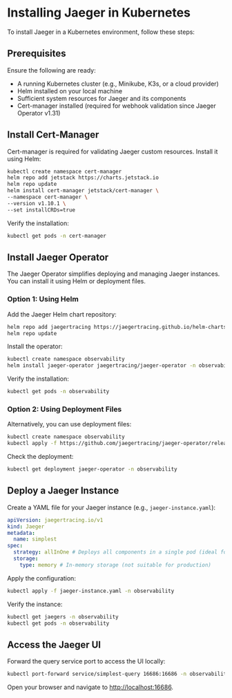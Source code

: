 # Installing Jaeger in Kubernetes

To install Jaeger in a Kubernetes environment, follow these steps:

## Prerequisites

Ensure the following are ready:
- A running Kubernetes cluster (e.g., Minikube, K3s, or a cloud provider)
- Helm installed on your local machine
- Sufficient system resources for Jaeger and its components
- Cert-manager installed (required for webhook validation since Jaeger Operator v1.31)

## Install Cert-Manager

Cert-manager is required for validating Jaeger custom resources. Install it using Helm:

```bash
kubectl create namespace cert-manager
helm repo add jetstack https://charts.jetstack.io
helm repo update
helm install cert-manager jetstack/cert-manager \
--namespace cert-manager \
--version v1.10.1 \
--set installCRDs=true
```

Verify the installation:

```bash
kubectl get pods -n cert-manager
```

## Install Jaeger Operator

The Jaeger Operator simplifies deploying and managing Jaeger instances. You can install it using Helm or deployment files.

### Option 1: Using Helm

Add the Jaeger Helm chart repository:

```bash
helm repo add jaegertracing https://jaegertracing.github.io/helm-charts
helm repo update
```

Install the operator:

```bash
kubectl create namespace observability
helm install jaeger-operator jaegertracing/jaeger-operator -n observability
```

Verify the installation:

```bash
kubectl get pods -n observability
```

### Option 2: Using Deployment Files

Alternatively, you can use deployment files:

```bash
kubectl create namespace observability
kubectl apply -f https://github.com/jaegertracing/jaeger-operator/releases/download/v1.53.0/jaeger-operator.yaml -n observability
```

Check the deployment:

```bash
kubectl get deployment jaeger-operator -n observability
```

## Deploy a Jaeger Instance

Create a YAML file for your Jaeger instance (e.g., `jaeger-instance.yaml`):

```yaml
apiVersion: jaegertracing.io/v1
kind: Jaeger
metadata:
  name: simplest
spec:
  strategy: allInOne # Deploys all components in a single pod (ideal for testing)
  storage:
    type: memory # In-memory storage (not suitable for production)
```

Apply the configuration:

```bash
kubectl apply -f jaeger-instance.yaml -n observability
```

Verify the instance:

```bash
kubectl get jaegers -n observability
kubectl get pods -n observability
```

## Access the Jaeger UI

Forward the query service port to access the UI locally:

```bash
kubectl port-forward service/simplest-query 16686:16686 -n observability
```

Open your browser and navigate to [http://localhost:16686](http://localhost:16686).